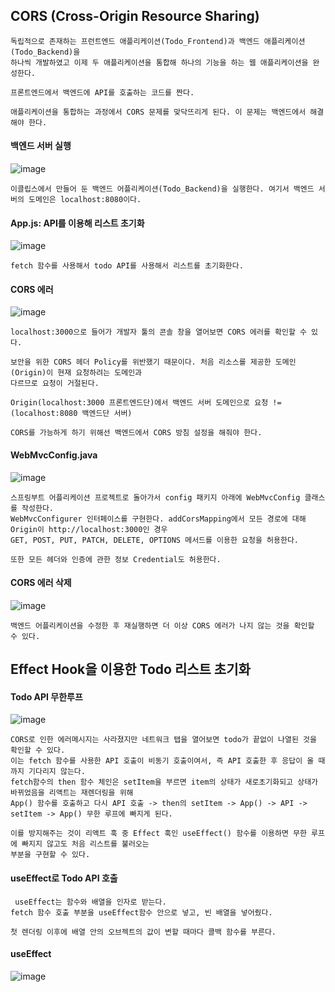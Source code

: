## CORS (Cross-Origin Resource Sharing)

```
독립적으로 존재하는 프런트엔드 애플리케이션(Todo_Frontend)과 백엔드 애플리케이션(Todo_Backend)을
하나씩 개발하였고 이제 두 애플리케이션을 통합해 하나의 기능을 하는 웹 애플리케이션을 완성한다.

프론트엔드에서 백엔드에 API를 호출하는 코드를 짠다.

애플리케이션을 통합하는 과정에서 CORS 문제를 맞닥뜨리게 된다. 이 문제는 백엔드에서 해결해야 한다.
```

#### 백엔드 서버 실행
![image](https://github.com/chihyeonwon/Frontend_Backend/assets/58906858/e7c32536-f73d-49e9-98fe-142b4de6861e)
```
이클립스에서 만들어 둔 백엔드 어플리케이션(Todo_Backend)을 실행한다. 여기서 백엔드 서버의 도메인은 localhost:8080이다.
```
#### App.js: API를 이용해 리스트 초기화
![image](https://github.com/chihyeonwon/Frontend_Backend/assets/58906858/f347447b-a1a9-4060-8706-4381521b9cc6)
```
fetch 함수를 사용해서 todo API를 사용해서 리스트를 초기화한다. 
```
#### CORS 에러 
![image](https://github.com/chihyeonwon/Frontend_Backend/assets/58906858/72ac81e2-b048-413f-a6ed-ca581b281290)
```
localhost:3000으로 들어가 개발자 툴의 콘솔 창을 열어보면 CORS 에러를 확인할 수 있다.

보안을 위한 CORS 헤더 Policy를 위반했기 때문이다. 처음 리소스를 제공한 도메인(Origin)이 현재 요청하려는 도메인과
다르므로 요청이 거절된다.

Origin(localhost:3000 프론트엔드단)에서 백엔드 서버 도메인으로 요청 != (localhost:8080 백엔드단 서버)

CORS를 가능하게 하기 위해선 백엔드에서 CORS 방침 설정을 해줘야 한다.
```
#### WebMvcConfig.java
![image](https://github.com/chihyeonwon/Frontend_Backend/assets/58906858/1998abff-97a1-490a-a7e3-fb1177c1b237)
```
스프링부트 어플리케이션 프로젝트로 돌아가서 config 패키지 아래에 WebMvcConfig 클래스를 작성한다.
WebMvcConfigurer 인터페이스를 구현한다. addCorsMapping에서 모든 경로에 대해 Origin이 http://localhost:3000인 경우
GET, POST, PUT, PATCH, DELETE, OPTIONS 메서드를 이용한 요청을 허용한다.

또한 모든 헤더와 인증에 관한 정보 Credential도 허용한다.
```
#### CORS 에러 삭제
![image](https://github.com/chihyeonwon/Frontend_Backend/assets/58906858/5d1c6226-7a18-48b5-814e-11139e25df0e)
```
백엔드 어플리케이션을 수정한 후 재실행하면 더 이상 CORS 에러가 나지 않는 것을 확인할 수 있다.
```
## Effect Hook을 이용한 Todo 리스트 초기화
#### Todo API 무한루프
![image](https://github.com/chihyeonwon/Frontend_Backend/assets/58906858/16c9d233-f4aa-4d3a-8486-10900c2ed28f)
```
CORS로 인한 에러메시지는 사라졌지만 네트워크 탭을 열어보면 todo가 끝없이 나열된 것을 확인할 수 있다.
이는 fetch 함수를 사용한 API 호출이 비동기 호출이여서, 즉 API 호출한 후 응답이 올 때까지 기다리지 않는다.
fetch함수의 then 함수 체인은 setItem을 부르면 item의 상태가 새로초기화되고 상태가 바뀌었음을 리액트는 재렌더링을 위해
App() 함수를 호출하고 다시 API 호출 -> then의 setItem -> App() -> API -> setItem -> App() 무한 루프에 빠지게 된다.

이를 방지해주는 것이 리액트 훅 중 Effect 훅인 useEffect() 함수를 이용하면 무한 루프에 빠지지 않고도 처음 리스트를 불러오는
부분을 구현할 수 있다.
```
#### useEffect로 Todo API 호출

```
 useEffect는 함수와 배열을 인자로 받는다.
fetch 함수 호출 부분을 useEffect함수 안으로 넣고, 빈 배열을 넣어줬다.

첫 렌더링 이후에 배열 안의 오브젝트의 값이 변할 때마다 콜백 함수를 부른다.
```
#### useEffect
![image](https://github.com/chihyeonwon/Frontend_Backend/assets/58906858/df56950a-fb57-43a8-b27b-9a55a5e4ee97)


